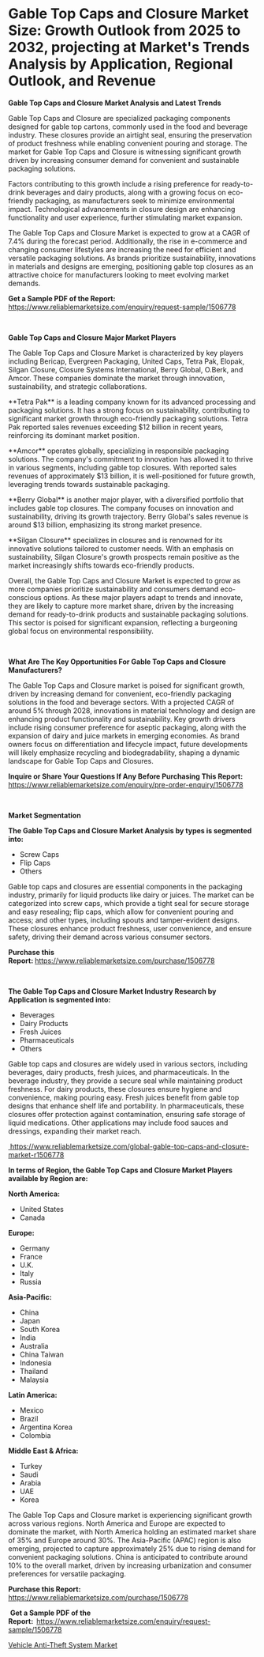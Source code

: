 <p><h1>Gable Top Caps and Closure Market Size: Growth Outlook from 2025 to 2032, projecting at Market's Trends Analysis by Application, Regional Outlook, and Revenue</h1></p><p><strong>Gable Top Caps and Closure Market Analysis and Latest Trends</strong></p>
<p><p>Gable Top Caps and Closure are specialized packaging components designed for gable top cartons, commonly used in the food and beverage industry. These closures provide an airtight seal, ensuring the preservation of product freshness while enabling convenient pouring and storage. The market for Gable Top Caps and Closure is witnessing significant growth driven by increasing consumer demand for convenient and sustainable packaging solutions. </p><p>Factors contributing to this growth include a rising preference for ready-to-drink beverages and dairy products, along with a growing focus on eco-friendly packaging, as manufacturers seek to minimize environmental impact. Technological advancements in closure design are enhancing functionality and user experience, further stimulating market expansion.</p><p>The Gable Top Caps and Closure Market is expected to grow at a CAGR of 7.4% during the forecast period. Additionally, the rise in e-commerce and changing consumer lifestyles are increasing the need for efficient and versatile packaging solutions. As brands prioritize sustainability, innovations in materials and designs are emerging, positioning gable top closures as an attractive choice for manufacturers looking to meet evolving market demands.</p></p>
<p><strong>Get a Sample PDF of the Report:&nbsp;</strong> <a href="https://www.reliablemarketsize.com/enquiry/request-sample/1506778?utm_campaign=3564&utm_medium=2&utm_source=Github&utm_content=ia&utm_term=23032025&utm_id=gable-top-caps-and-closure">https://www.reliablemarketsize.com/enquiry/request-sample/1506778</a></p>
<p>&nbsp;</p>
<p><strong>Gable Top Caps and Closure Major Market Players</strong></p>
<p><p>The Gable Top Caps and Closure Market is characterized by key players including Bericap, Evergreen Packaging, United Caps, Tetra Pak, Elopak, Silgan Closure, Closure Systems International, Berry Global, O.Berk, and Amcor. These companies dominate the market through innovation, sustainability, and strategic collaborations.</p><p>**Tetra Pak** is a leading company known for its advanced processing and packaging solutions. It has a strong focus on sustainability, contributing to significant market growth through eco-friendly packaging solutions. Tetra Pak reported sales revenues exceeding $12 billion in recent years, reinforcing its dominant market position.</p><p>**Amcor** operates globally, specializing in responsible packaging solutions. The company's commitment to innovation has allowed it to thrive in various segments, including gable top closures. With reported sales revenues of approximately $13 billion, it is well-positioned for future growth, leveraging trends towards sustainable packaging.</p><p>**Berry Global** is another major player, with a diversified portfolio that includes gable top closures. The company focuses on innovation and sustainability, driving its growth trajectory. Berry Global's sales revenue is around $13 billion, emphasizing its strong market presence.</p><p>**Silgan Closure** specializes in closures and is renowned for its innovative solutions tailored to customer needs. With an emphasis on sustainability, Silgan Closure's growth prospects remain positive as the market increasingly shifts towards eco-friendly products.</p><p>Overall, the Gable Top Caps and Closure Market is expected to grow as more companies prioritize sustainability and consumers demand eco-conscious options. As these major players adapt to trends and innovate, they are likely to capture more market share, driven by the increasing demand for ready-to-drink products and sustainable packaging solutions. This sector is poised for significant expansion, reflecting a burgeoning global focus on environmental responsibility.</p></p>
<p>&nbsp;</p>
<p><strong>What Are The Key Opportunities For Gable Top Caps and Closure Manufacturers?</strong></p>
<p><p>The Gable Top Caps and Closure market is poised for significant growth, driven by increasing demand for convenient, eco-friendly packaging solutions in the food and beverage sectors. With a projected CAGR of around 5% through 2028, innovations in material technology and design are enhancing product functionality and sustainability. Key growth drivers include rising consumer preference for aseptic packaging, along with the expansion of dairy and juice markets in emerging economies. As brand owners focus on differentiation and lifecycle impact, future developments will likely emphasize recycling and biodegradability, shaping a dynamic landscape for Gable Top Caps and Closures.</p></p>
<p><strong>Inquire or Share Your Questions If Any Before Purchasing This Report:</strong> <a href="https://www.reliablemarketsize.com/enquiry/pre-order-enquiry/1506778?utm_campaign=3564&utm_medium=2&utm_source=Github&utm_content=ia&utm_term=23032025&utm_id=gable-top-caps-and-closure">https://www.reliablemarketsize.com/enquiry/pre-order-enquiry/1506778</a></p>
<p>&nbsp;</p>
<p><strong>Market Segmentation</strong></p>
<p><strong>The Gable Top Caps and Closure Market Analysis by types is segmented into:</strong></p>
<p><ul><li>Screw Caps</li><li>Flip Caps</li><li>Others</li></ul></p>
<p><p>Gable top caps and closures are essential components in the packaging industry, primarily for liquid products like dairy or juices. The market can be categorized into screw caps, which provide a tight seal for secure storage and easy resealing; flip caps, which allow for convenient pouring and access; and other types, including spouts and tamper-evident designs. These closures enhance product freshness, user convenience, and ensure safety, driving their demand across various consumer sectors.</p></p>
<p><strong>Purchase this Report:&nbsp;</strong><a href="https://www.reliablemarketsize.com/purchase/1506778?utm_campaign=3564&utm_medium=2&utm_source=Github&utm_content=ia&utm_term=23032025&utm_id=gable-top-caps-and-closure">https://www.reliablemarketsize.com/purchase/1506778</a></p>
<p>&nbsp;</p>
<p><strong>The Gable Top Caps and Closure Market Industry Research by Application is segmented into:</strong></p>
<p><ul><li>Beverages</li><li>Dairy Products</li><li>Fresh Juices</li><li>Pharmaceuticals</li><li>Others</li></ul></p>
<p><p>Gable top caps and closures are widely used in various sectors, including beverages, dairy products, fresh juices, and pharmaceuticals. In the beverage industry, they provide a secure seal while maintaining product freshness. For dairy products, these closures ensure hygiene and convenience, making pouring easy. Fresh juices benefit from gable top designs that enhance shelf life and portability. In pharmaceuticals, these closures offer protection against contamination, ensuring safe storage of liquid medications. Other applications may include food sauces and dressings, expanding their market reach.</p></p>
<p><a href="https://www.reliablemarketsize.com/global-gable-top-caps-and-closure-market-r1506778?utm_campaign=3564&utm_medium=2&utm_source=Github&utm_content=ia&utm_term=23032025&utm_id=gable-top-caps-and-closure">&nbsp;https://www.reliablemarketsize.com/global-gable-top-caps-and-closure-market-r1506778</a></p>
<p><strong>In terms of Region, the Gable Top Caps and Closure Market Players available by Region are:</strong></p>
<p>
    <p> <strong> North America: </strong>
        <ul>
            <li>United States</li>
            <li>Canada</li>
        </ul>
        </p> 
    <p> <strong> Europe: </strong>
        <ul>
            <li>Germany</li>
            <li>France</li>
            <li>U.K.</li>
            <li>Italy</li>
            <li>Russia</li>
        </ul>
        </p> 
    <p> <strong> Asia-Pacific: </strong>
        <ul>
            <li>China</li>
            <li>Japan</li>
            <li>South Korea</li>
            <li>India</li>
            <li>Australia</li>
            <li>China Taiwan</li>
            <li>Indonesia</li>
            <li>Thailand</li>
            <li>Malaysia</li>
        </ul>
        </p> 
    <p> <strong> Latin America: </strong>
        <ul>
            <li>Mexico</li>
            <li>Brazil</li>
            <li>Argentina Korea</li>
            <li>Colombia</li>
        </ul>
        </p> 
    <p> <strong> Middle East & Africa: </strong>
        <ul>
            <li>Turkey</li>
            <li>Saudi</li>
            <li>Arabia</li>
            <li>UAE</li>
            <li>Korea</li>
        </ul>
    </p>
    </p>
<p><p>The Gable Top Caps and Closure market is experiencing significant growth across various regions. North America and Europe are expected to dominate the market, with North America holding an estimated market share of 35% and Europe around 30%. The Asia-Pacific (APAC) region is also emerging, projected to capture approximately 25% due to rising demand for convenient packaging solutions. China is anticipated to contribute around 10% to the overall market, driven by increasing urbanization and consumer preferences for versatile packaging.</p></p>
<p><strong>Purchase this Report: </strong><a href="https://www.reliablemarketsize.com/purchase/1506778?utm_campaign=3564&utm_medium=2&utm_source=Github&utm_content=ia&utm_term=23032025&utm_id=gable-top-caps-and-closure">https://www.reliablemarketsize.com/purchase/1506778</a></p>
<p>&nbsp;<strong>Get a Sample PDF of the Report:&nbsp;&nbsp;</strong><a href="https://www.reliablemarketsize.com/enquiry/request-sample/1506778?utm_campaign=3564&utm_medium=2&utm_source=Github&utm_content=ia&utm_term=23032025&utm_id=gable-top-caps-and-closure">https://www.reliablemarketsize.com/enquiry/request-sample/1506778</a></p>
<p><strong></strong></p>
<p><p><a href="https://github.com/lenjakam/Market-Research-Report-List-1/blob/main/vehicle-anti-theft-system-market.md?utm_campaign=3564&utm_medium=2&utm_source=Github&utm_content=ia&utm_term=23032025&utm_id=gable-top-caps-and-closure">Vehicle Anti-Theft System Market</a></p></p>